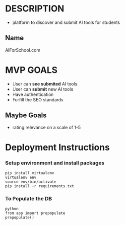 # DESCRIPTION

- platform to discover and submit AI tools for students

## Name

AIForSchool.com

# MVP GOALS

- User can **see submited** AI tools
- User can **submit** new AI tools
- Have authentication
- Furfill the SEO standards

## Maybe Goals

- rating relevance on a scale of 1-5

# Deployment Instructions
### Setup environment and install packages

```
pip install virtualenv
virtualenv env
source env/bin/activate
pip install -r requirements.txt

```

### To Populate the DB
```
python
from app import prepopulate
prepopulate()
```
